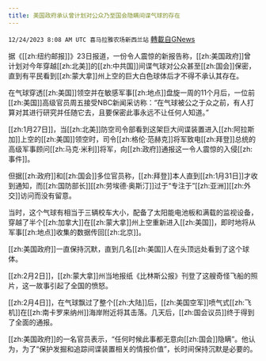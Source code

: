 ```yaml
---
title: 美国政府承认曾计划对公众乃至国会隐瞒间谍气球的存在
---
```

`12/24/2023 8:08 AM UTC 喜马拉雅农场新西兰站` [轉載自GNews](https://gnews.org/articles/2146145)

据《[[zh:纽约邮报]]》23日报道，一份令人震惊的新报告称，[[zh:美国政府]]曾计划对今年穿越[[zh:北美]]的[[zh:中共国]]间谍气球对公众甚至[[zh:国会]]保密，直到有平民看到[[zh:蒙大拿]]州上空的巨大白色球体后才不得不承认其存在。

在气球穿透[[zh:美国]]领空并在敏感军事[[zh:地点]]盘旋一周的11个月后，一位前[[zh:美国]]高级官员周五接受NBC新闻采访称：“在气球被公之于众之前，有人打算对其进行研究并任随它去，且要保密此事永远不让任何人知道。”

[[zh:1月27日]]，当[[zh:北美]]防空司令部看到这架巨大间谍装置进入[[zh:阿拉斯加]]上空的[[zh:美国]]领空时，司令[[zh:格伦·范赫克]]将军致电[[zh:拜登]]总统的高级军事顾问[[zh:马克·米利]]将军，向[[zh:政府]]通报这一令人震惊的入侵[[zh:事件]]。

但据[[zh:政府]]和[[zh:国会]]多位官员称，[[zh:拜登]]本人直到[[zh:1月31日]]才收到通知，而[[zh:国防部长]][[zh:劳埃德·奥斯汀]]过于“专注于”[[zh:亚洲]][[zh:外交]]访问而没有留意。

当时，这个气球有相当于三辆校车大小，配备了太阳能电池板和满载的监视设备，穿越了半个[[zh:加拿大]]在[[zh:蒙大拿]]州上空重新进入[[zh:美国]]，即时地将从军事[[zh:地点]]收集的数据传回[[zh:北京]]。

[[zh:美国政府]]一直保持沉默，直到几名[[zh:美国]]人在头顶远处看到了这个球体。

[[zh:2月2日]]，[[zh:蒙大拿]]州当地报纸《比林斯公报》刊登了这艘奇怪飞船的照片，这一故事引起了全国的愤怒。

[[zh:2月4日]]，在气球飘过了整个[[zh:大陆]]后，[[zh:美国空军]]喷气式[[zh:飞机]]在[[zh:南卡罗来纳州]]海岸附近将其击落。几天后，[[zh:国会议员]]终于得到了全面的通报。

[[zh:美国政府]]的一名官员表示，“任何时候此事都无意向[[zh:国会]]隐瞒”。他认为，为了“保护发掘和追踪间谍装置相关的情报价值”，长时间保持沉默是必要的。
